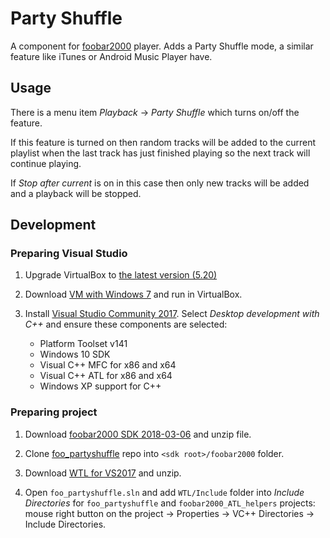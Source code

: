 # Party Shuffle

A component for [foobar2000](http://www.foobar2000.org/) player.
Adds a Party Shuffle mode, a similar feature like iTunes or Android Music Player have.

## Usage

There is a menu item *Playback* → *Party Shuffle* which turns on/off the feature.

If this feature is turned on then random tracks will be added to the current playlist when the last track has just finished playing so the next track will continue playing.

If *Stop after current* is on in this case then only new tracks will be added and a playback will be stopped.

## Development

### Preparing Visual Studio

1. Upgrade VirtualBox to [the latest version (5.20)](https://www.virtualbox.org/wiki/Downloads)

2. Download [VM with Windows 7](https://developer.microsoft.com/en-us/microsoft-edge/tools/vms/) and run in VirtualBox.

3. Install [Visual Studio Community 2017](https://visualstudio.microsoft.com/vs/express/). Select _Desktop development with C++_ and ensure these components are selected:

    - Platform Toolset v141
    - Windows 10 SDK
    - Visual C++ MFC for x86 and x64
    - Visual C++ ATL for x86 and x64
    - Windows XP support for C++

### Preparing project

1. Download [foobar2000 SDK 2018-03-06](https://www.foobar2000.org/SDK) and unzip file.

2. Clone [foo_partyshuffle](https://github.com/phts/foo_partyshuffle) repo into `<sdk root>/foobar2000` folder.

3. Download [WTL for VS2017](https://github.com/allenk/WTL-Wizard-VS2017) and unzip.

4. Open `foo_partyshuffle.sln` and add `WTL/Include` folder into _Include Directories_ for `foo_partyshuffle` and `foobar2000_ATL_helpers` projects: mouse right button on the project → Properties → VC++ Directories → Include Directories.
